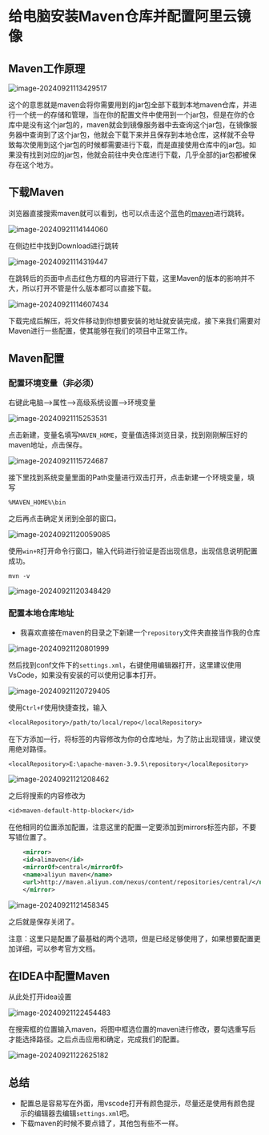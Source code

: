 # 给电脑安装Maven仓库并配置阿里云镜像

## Maven工作原理

![image-20240921113429517](imgs\image-20240921113429517.png)

这个的意思就是maven会将你需要用到的jar包全部下载到本地maven仓库，并进行一个统一的存储和管理，当在你的配置文件中使用到一个jar包，但是在你的仓库中是没有这个jar包的，maven就会到镜像服务器中去查询这个jar包，在镜像服务器中查询到了这个jar包，他就会下载下来并且保存到本地仓库，这样就不会导致每次使用到这个jar包的时候都需要进行下载，而是直接使用仓库中的jar包。如果没有找到对应的jar包，他就会前往中央仓库进行下载，几乎全部的jar包都被保存在这个地方。

## 下载Maven

浏览器直接搜索maven就可以看到，也可以点击这个蓝色的[maven](https://maven.apache.org/)进行跳转。

![image-20240921114144060](imgs\image-20240921114144060.png)

在侧边栏中找到Download进行跳转

![image-20240921114319447](imgs\image-20240921114319447.png)

在跳转后的页面中点击红色方框的内容进行下载，这里Maven的版本的影响并不大，所以打开不管是什么版本都可以直接下载。

![image-20240921114607434](imgs\image-20240921114607434.png)

下载完成后解压，将文件移动到你想要安装的地址就安装完成，接下来我们需要对Maven进行一些配置，使其能够在我们的项目中正常工作。

## Maven配置

### 配置环境变量（非必须）

右键此电脑–>属性–>高级系统设置–>环境变量

![image-20240921115253531](imgs\image-20240921115253531.png)

点击新建，变量名填写`MAVEN_HOME`，变量值选择浏览目录，找到刚刚解压好的maven地址，点击保存。

![image-20240921115724687](imgs\image-20240921115724687.png)

接下里找到系统变量里面的Path变量进行双击打开，点击新建一个环境变量，填写

```txt
%MAVEN_HOME%\bin
```

之后再点击确定关闭到全部的窗口。

![image-20240921120059085](imgs\image-20240921120059085.png)

使用`win+R`打开命令行窗口，输入代码进行验证是否出现信息，出现信息说明配置成功。

```shell
mvn -v
```

![image-20240921120348429](imgs\image-20240921120348429.png)

### 配置本地仓库地址

- 我喜欢直接在maven的目录之下新建一个`repository`文件夹直接当作我的仓库

![image-20240921120801999](imgs\image-20240921120801999.png)

然后找到conf文件下的`settings.xml`，右键使用编辑器打开，这里建议使用VsCode，如果没有安装的可以使用记事本打开。

![image-20240921120729405](imgs\image-20240921120729405.png)

使用`Ctrl+F`使用快捷查找，输入

```txt
<localRepository>/path/to/local/repo</localRepository>
```

在下方添加一行，将标签的内容修改为你的仓库地址，为了防止出现错误，建议使用绝对路径。

```txt
<localRepository>E:\apache-maven-3.9.5\repository</localRepository>
```

![image-20240921121208462](imgs\image-20240921121208462.png)

之后将搜索的内容修改为

```txt
<id>maven-default-http-blocker</id>
```

在他相同的位置添加配置，注意这里的配置一定要添加到mirrors标签内部，不要写错位置了。

```xml
    <mirror>
    <id>alimaven</id>
    <mirrorOf>central</mirrorOf>
    <name>aliyun maven</name>
    <url>http://maven.aliyun.com/nexus/content/repositories/central/</url>
    </mirror>
```

![image-20240921121458345](imgs\image-20240921121458345.png)

之后就是保存关闭了。

注意：这里只是配置了最基础的两个选项，但是已经足够使用了，如果想要配置更加详细，可以参考官方文档。

## 在IDEA中配置Maven

从此处打开idea设置

![image-20240921122454483](imgs\image-20240921122454483.png)

在搜索框的位置输入maven，将图中框选位置的maven进行修改，要勾选重写后才能选择路径。之后点击应用和确定，完成我们的配置。

![image-20240921122625182](imgs\image-20240921122625182.png)

## 总结

- 配置总是容易写在外面，用vscode打开有颜色提示，尽量还是使用有颜色提示的编辑器去编辑`settings.xml`吧。
- 下载maven的时候不要点错了，其他包有些不一样。
